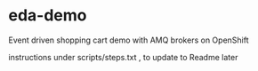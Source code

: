 # eda-demo
Event driven shopping cart demo with AMQ brokers on OpenShift

instructions under scripts/steps.txt , to update to Readme later
